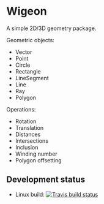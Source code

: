 # Wigeon

A simple 2D/3D geometry package.

Geometric objects:

  * Vector
  * Point
  * Circle
  * Rectangle
  * LineSegment
  * Line
  * Ray
  * Polygon

Operations:

  * Rotation
  * Translation
  * Distances
  * Intersections
  * Inclusion
  * Winding number
  * Polygon offsetting


## Development status

  * Linux build: [![Travis build status][travis-img]][travis-url]


[travis-url]: https://travis-ci.org/bastikr/wigeon
[travis-img]: https://travis-ci.org/bastikr/wigeon.svg?branch=master
